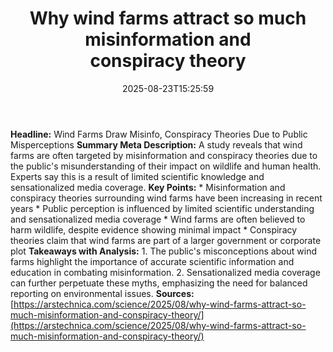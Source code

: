 ﻿---
title: "Why wind farms attract so much misinformation and conspiracy theory"
date: "2025-08-23T15:25:59"
category: "Markets"
summary: ""
slug: "why wind farms attract so much misinformation and conspiracy"
source_urls:
  - "https://arstechnica.com/science/2025/08/why-wind-farms-attract-so-much-misinformation-and-conspiracy-theory/"
seo:
  title: "Why wind farms attract so much misinformation and conspiracy theory | Hash n Hedge"
  description: ""
  keywords: ["news", "markets", "brief"]
---
**Headline:** Wind Farms Draw Misinfo, Conspiracy Theories Due to Public Misperceptions  **Summary Meta Description:** A study reveals that wind farms are often targeted by misinformation and conspiracy theories due to the public's misunderstanding of their impact on wildlife and human health. Experts say this is a result of limited scientific knowledge and sensationalized media coverage.  **Key Points:**  * Misinformation and conspiracy theories surrounding wind farms have been increasing in recent years * Public perception is influenced by limited scientific understanding and sensationalized media coverage * Wind farms are often believed to harm wildlife, despite evidence showing minimal impact * Conspiracy theories claim that wind farms are part of a larger government or corporate plot  **Takeaways with Analysis:**  1. The public's misconceptions about wind farms highlight the importance of accurate scientific information and education in combating misinformation. 2. Sensationalized media coverage can further perpetuate these myths, emphasizing the need for balanced reporting on environmental issues.  **Sources:** [https://arstechnica.com/science/2025/08/why-wind-farms-attract-so-much-misinformation-and-conspiracy-theory/](https://arstechnica.com/science/2025/08/why-wind-farms-attract-so-much-misinformation-and-conspiracy-theory/) 
